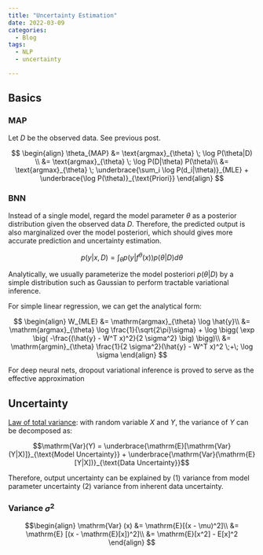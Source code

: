 ```yaml
---
title: "Uncertainty Estimation"
date: 2022-03-09
categories:
  - Blog
tags:
  - NLP
  - uncertainty

---
```


## Basics

### MAP

Let $D$ be the observed data. See previous post.

$$
\begin{align}
\theta_{MAP} &= \text{argmax}_{\theta} \; \log P(\theta|D) \\
&= \text{argmax}_{\theta} \; \log P(D|\theta) P(\theta)\\
&= \text{argmax}_{\theta} \; \underbrace{\sum_i \log P(d_i|\theta)}_{MLE} + \underbrace{\log P(\theta)}_{\text{Priori}}
\end{align}
$$

### BNN

Instead of a single model, regard the model parameter $\theta$ as a posterior distribution given the observed data $D$. Therefore, the predicted output is also marginalized over the model posteriori, which should gives more accurate prediction and uncertainty estimation.

$$p(y|x, D) = \int_{\theta} p \big(y|f^{\theta}(x) \big) p(\theta|D) d\theta$$

Analytically, we usually parameterize the model posteriori $p(\theta|D)$ by a simple distribution such as Gaussian to perform tractable variational inference.

For simple linear regression, we can get the analytical form:

$$
\begin{align}
W_{MLE} &= \mathrm{argmax}_{\theta} \log \hat{y}\\
&= \mathrm{argmax}_{\theta} \log \frac{1}{\sqrt{2\pi}\sigma} + \log \bigg( \exp \big( -\frac{(\hat{y} - W^T x)^2}{2 \sigma^2} \big) \bigg)\\
&= \mathrm{argmin}_{\theta} \frac{1}{2 \sigma^2}(\hat{y} - W^T x)^2 \;+\; \log \sigma
\end{align}
$$

For deep neural nets, dropout variational inference is proved to serve as the effective approximation

## Uncertainty

[Law of total variance](https://en.wikipedia.org/wiki/Law_of_total_variance): with random variable $X$ and $Y$, the variance of $Y$ can be decomposed as:

$$\mathrm{Var}(Y) = \underbrace{\mathrm{E}[\mathrm{Var}(Y|X)]}_{\text{Model Uncertainty}} + \underbrace{\mathrm{Var}(\mathrm{E}[Y|X])}_{\text{Data Uncertainty}}$$

Therefore, output uncertainty can be explained by (1) variance from model parameter uncertainty (2) variance from inherent data uncertainty.

### Variance $\sigma^2$

$$\begin{align}
\mathrm{Var} (x) &= \mathrm{E}[(x - \mu)^2]\\
&= \mathrm{E} [(x - \mathrm{E}[x])^2]\\
&= \mathrm{E}[x^2] - E[x]^2
\end{align}
$$
